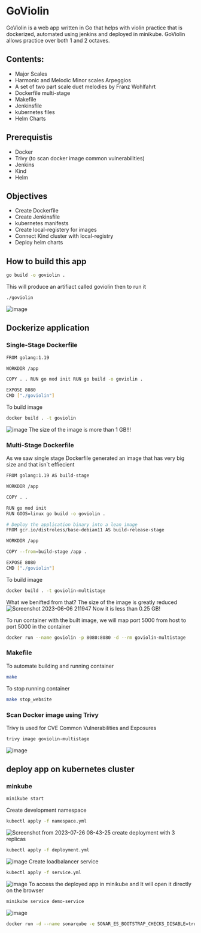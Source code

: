 # GoViolin

GoViolin is a web app written in Go that helps with violin practice that is dockerized, automated using jenkins and deployed in minikube.
GoViolin allows practice over both 1 and 2 octaves.

## Contents:
- Major Scales
- Harmonic and Melodic Minor scales
Arpeggios
- A set of two part scale duet melodies by Franz Wohlfahrt
- Dockerfile multi-stage
- Makefile
- Jenkinsfile
- kubernetes files
- Helm Charts

## Prerequistis

- Docker
- Trivy (to scan docker image common vulnerabilities)
- Jenkins
- Kind
- Helm

## Objectives

- Create Dockerfile
- Create Jenkinsfile
- kubernetes manifests
- Create local-registery for images
- Connect Kind cluster with local-registry
- Deploy helm charts

## How to build this app

```bash
go build -o goviolin .
```
This will produce an artifiact called goviolin then to run it
```bash
./goviolin
```
![image](https://github.com/ahmedelmelegy/GoViolin/assets/62904201/5db629ec-02ca-4d61-bc47-557200030ab5)
## Dockerize application
### Single-Stage Dockerfile

```bash
FROM golang:1.19

WORKDIR /app

COPY . . RUN go mod init RUN go build -o goviolin .

EXPOSE 8080
CMD ["./goviolin"]
```
To build image
```bash
docker build . -t goviolin
```
![image](https://github.com/ahmedelmelegy/GoViolin/assets/62904201/e70dbe74-c844-4490-987d-0f5d43591adf)
The size of the image is more than 1 GB!!!
### Multi-Stage Dockerfile
As we saw single stage Dockerfile generated an image that has very big size and that isn`t effiecient
```bash
FROM golang:1.19 AS build-stage

WORKDIR /app

COPY . .

RUN go mod init
RUN GOOS=linux go build -o goviolin .

# Deploy the application binary into a lean image
FROM gcr.io/distroless/base-debian11 AS build-release-stage

WORKDIR /app

COPY --from=build-stage /app .

EXPOSE 8080 
CMD ["./goviolin"]
```
To build image
```bash
docker build . -t goviolin-multistage
```
What we benifted from that?
The size of the image is greatly reduced
![Screenshot 2023-06-06 211947](https://github.com/ahmedelmelegy/GoViolin/assets/62904201/9e73942e-2e5c-4b76-8b07-056c893d9bb6)
Now it is less than 0.25 GB!

To run container with the built image, we will map port 5000 from host to port 5000 in the container
```bash
docker run --name goviolin -p 8080:8080 -d --rm goviolin-multistage
```
### Makefile
To automate building and running container
```bash
make
```
To stop running container
```bash
make stop_website
```
### Scan Docker image using Trivy
Trivy is used for CVE Common Vulnerabilities and Exposures
```bash
trivy image goviolin-multistage
```
![image](https://github.com/ahmedelmelegy/GoViolin/assets/62904201/d1a66e59-3a67-4c5c-814c-8799fb68e5b7)

## deploy app on kubernetes cluster
### minkube
``` bash
minikube start
```
Create development namespace
``` bash
kubectl apply -f namespace.yml
```
![Screenshot from 2023-07-26 08-43-25](https://github.com/ahmedelmelegy/GoViolin/assets/62904201/55e1b7ec-dd34-40b8-b129-2411f7af3992)
create deployment with 3 replicas
```bash
kubectl apply -f deployment.yml
```
![image](https://github.com/ahmedelmelegy/GoViolin/assets/62904201/e9bf3254-814b-4bd7-9494-c629ba32b4d0)
Create loadbalancer service
```bash
kubectl apply -f service.yml
```
![image](https://github.com/ahmedelmelegy/GoViolin/assets/62904201/b7ee3ba8-ecc7-4130-85fd-6f82b1b036f9)
To access the deployed app in minikube and It will open it directly on the browser
```bash
minikube service demo-service
```
![image](https://github.com/ahmedelmelegy/GoViolin/assets/62904201/4cdd9c53-dbb5-4fc0-822b-1cba5aea5362)
```bash
docker run -d --name sonarqube -e SONAR_ES_BOOTSTRAP_CHECKS_DISABLE=true -p 9000:9000 sonarqube:latest
```
